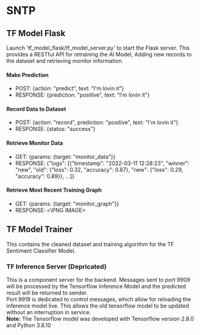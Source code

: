 # SNTP

## TF Model Flask

Launch 'tf\_model\_flask/tf\_model\_server.py' to start the Flask server. This provides a RESTful API for retraining the AI Model, Adding new records to the dataset and retrieving monitor information.

#### Make Prediction
- POST:		{action: "predict", text: "I'm lovin it"}
- RESPONSE:	{prediction: "positive", text: "I'm lovin it"}

#### Record Data to Dataset
- POST:		{action: "record", prediction: "positive", text: "I'm lovin it"}
- RESPONSE:	{status: "success"}

#### Retrieve Monitor Data
- GET:		{params: {target: "monitor_data"}}
- RESPONSE:	{"logs": [{"timestamp": "2022-03-11 12:28:23", "winner": "new", "old": {"loss": 0.32, "accuracy": 0.87}, "new": {"loss": 0.29, "accuracy": 0.89}}, ...]}

#### Retrieve Most Recent Training Graph
- GET:		{params: {target: "monitor_graph"}}
- RESPONSE:	\<\PNG IMAGE>

## TF Model Trainer

This contains the cleaned dataset and training algorithm for the TF Sentiment Classifier Model.

### TF Inference Server (Depricated)

This is a component server for the backend. Messages sent to port 9909 will be processed by the Tensorflow Inference Model and the predicted result will be returned to sender.<br />
Port 9919 is dedicated to control messages, which allow for reloading the inference model live. This allows the old tensorflow model to be updated without an interruption in service.<br />
**Note:**
The Tensorflow model was developed with Tensorflow version 2.8.0 and Python 3.8.10
